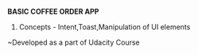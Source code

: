 **BASIC COFFEE ORDER APP**
 
 1. Concepts - Intent,Toast,Manipulation of UI elements
 
~Developed as a part of Udacity Course